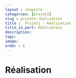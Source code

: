 ```yaml
---
layout : chapitre
categories: [projet1]
slug : projet1-realisation
title :  Projet1 - Réalisation
title_in_part: Réalisation
description: 
tags: 
image: 
order : 6
---
```

# Réalisation 